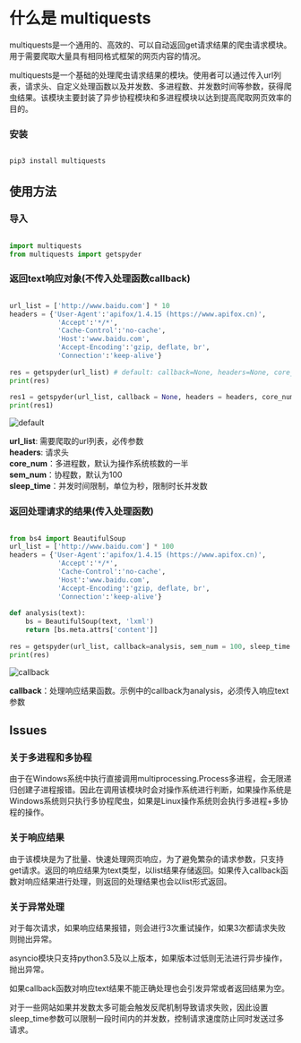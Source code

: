 
# 什么是 multiquests

multiquests是一个通用的、高效的、可以自动返回get请求结果的爬虫请求模块。用于需要爬取大量具有相同格式框架的网页内容的情况。

multiquests是一个基础的处理爬虫请求结果的模块。使用者可以通过传入url列表，请求头、自定义处理函数以及并发数、多进程数、并发数时间等参数，获得爬虫结果。该模块主要封装了异步协程模块和多进程模块以达到提高爬取网页效率的目的。



### 安装
```py

pip3 install multiquests
```


## 使用方法

### 导入

```py

import multiquests
from multiquests import getspyder
```

### 返回text响应对象(不传入处理函数callback)
```py

url_list = ['http://www.baidu.com'] * 10
headers = {'User-Agent':'apifox/1.4.15 (https://www.apifox.cn)',
            'Accept':'*/*',
            'Cache-Control':'no-cache',
            'Host':'www.baidu.com',
            'Accept-Encoding':'gzip, deflate, br',
            'Connection':'keep-alive'}
			
res = getspyder(url_list) # default: callback=None, headers=None, core_num=None, sem_num=None, sleep_time=None
print(res)
		
res1 = getspyder(url_list, callback = None, headers = headers, core_num = 5, sem_num = 200, sleep_time = 60) 
print(res1)
```

![default](img/default.png)

**url_list**: 需要爬取的url列表，必传参数\
**headers**: 请求头\
**core_num**：多进程数，默认为操作系统核数的一半\
**sem_num**：协程数，默认为100\
**sleep_time**：并发时间限制，单位为秒，限制时长并发数

### 返回处理请求的结果(传入处理函数)
```py

from bs4 import BeautifulSoup
url_list = ['http://www.baidu.com'] * 100
headers = {'User-Agent':'apifox/1.4.15 (https://www.apifox.cn)',
            'Accept':'*/*',
            'Cache-Control':'no-cache',
            'Host':'www.baidu.com',
            'Accept-Encoding':'gzip, deflate, br',
            'Connection':'keep-alive'}
			
def analysis(text):
    bs = BeautifulSoup(text, 'lxml')
    return [bs.meta.attrs['content']]  
			
res = getspyder(url_list, callback=analysis, sem_num = 100, sleep_time = 2)
print(res)
```

![callback](img/callback.png)

**callback**：处理响应结果函数。示例中的callback为analysis，必须传入响应text参数

## Issues

### 关于多进程和多协程
由于在Windows系统中执行直接调用multiprocessing.Process多进程，会无限递归创建子进程报错。因此在调用该模块时会对操作系统进行判断，如果操作系统是Windows系统则只执行多协程爬虫，如果是Linux操作系统则会执行多进程+多协程的操作。

### 关于响应结果
由于该模块是为了批量、快速处理网页响应，为了避免繁杂的请求参数，只支持get请求。返回的响应结果为text类型，以list结果存储返回。如果传入callback函数对响应结果进行处理，则返回的处理结果也会以list形式返回。

### 关于异常处理
对于每次请求，如果响应结果报错，则会进行3次重试操作，如果3次都请求失败则抛出异常。

asyncio模块只支持python3.5及以上版本，如果版本过低则无法进行异步操作，抛出异常。

如果callback函数对响应text结果不能正确处理也会引发异常或者返回结果为空。

对于一些网站如果并发数太多可能会触发反爬机制导致请求失败，因此设置sleep_time参数可以限制一段时间内的并发数，控制请求速度防止同时发送过多请求。


